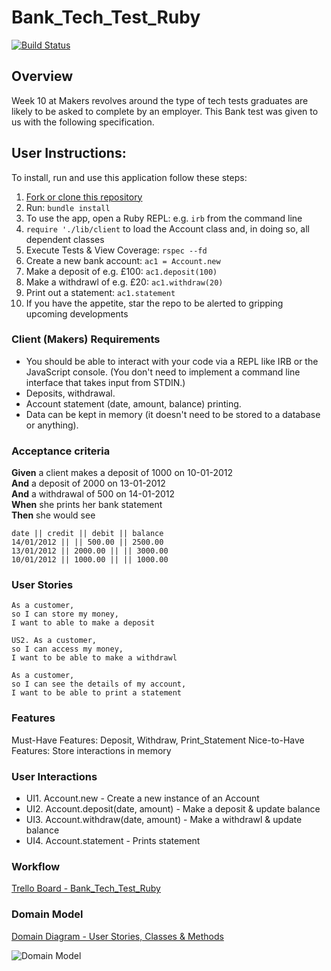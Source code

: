  # Bank_Tech_Test_Ruby

 [![Build Status](https://travis-ci.com/Alastair2D/bank-tech-test-ruby.svg?branch=master)](https://travis-ci.org/Alastair2D/bank_tech_test_ruby)

## Overview
Week 10 at Makers revolves around the type of tech tests graduates are likely to be asked to complete by an employer. This Bank test was given to us with the following specification.

## User Instructions:

To install, run and use this application follow these steps:

1. [Fork or clone this repository](https://github.com/Alastair2D/bank_tech_test)
2. Run: `bundle install`
3. To use the app, open a Ruby REPL: e.g. `irb` from the command line
4. `require './lib/client` to load the Account class and, in doing so, all dependent classes
5. Execute Tests & View Coverage: `rspec --fd`
6. Create a new bank account: `ac1 = Account.new`
7. Make a deposit of e.g. £100: `ac1.deposit(100)`
8. Make a withdrawl of e.g. £20: `ac1.withdraw(20)`
9. Print out a statement: `ac1.statement`
10. If you have the appetite, star the repo to be alerted to gripping upcoming developments


### Client (Makers) Requirements

* You should be able to interact with your code via a REPL like IRB or the JavaScript console.  (You don't need to implement a command line interface that takes input from STDIN.)
* Deposits, withdrawal.
* Account statement (date, amount, balance) printing.
* Data can be kept in memory (it doesn't need to be stored to a database or anything).

### Acceptance criteria

**Given** a client makes a deposit of 1000 on 10-01-2012  
**And** a deposit of 2000 on 13-01-2012  
**And** a withdrawal of 500 on 14-01-2012  
**When** she prints her bank statement  
**Then** she would see

```
date || credit || debit || balance
14/01/2012 || || 500.00 || 2500.00
13/01/2012 || 2000.00 || || 3000.00
10/01/2012 || 1000.00 || || 1000.00
```

### User Stories
```
As a customer, 
so I can store my money, 
I want to able to make a deposit
```

```
US2. As a customer, 
so I can access my money, 
I want to be able to make a withdrawl
```

```
As a customer, 
so I can see the details of my account, 
I want to be able to print a statement
```

### Features
Must-Have Features:  Deposit, Withdraw, Print_Statement
Nice-to-Have Features: Store interactions in memory

### User Interactions 
* UI1. Account.new - Create a new instance of an Account
* UI2. Account.deposit(date, amount) - Make a deposit & update balance
* UI3. Account.withdraw(date, amount) - Make a withdrawl & update balance
* UI4. Account.statement - Prints statement

### Workflow
[Trello Board - Bank_Tech_Test_Ruby](https://trello.com/b/u1DJkPsD/bank-tech-test)

### Domain Model
[Domain Diagram - User Stories, Classes & Methods](https://www.draw.io/#G19-wYGSpyvmUiElYmEWRShAYgVDx7jjIy)

![Domain Model](https://github.com/Alastair2D/bank_tech_test_ruby/blob/master/images/Bank%20Tech%20Test%20-%20Domain%20Model.png)

